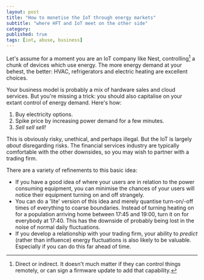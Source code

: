 ```yaml
---
layout: post
title: "How to monetise the IoT through energy markets"
subtitle: "where HFT and IoT meet on the other side"
category: 
published: true
tags: [iot, abuse, business]
---
```

Let's assume for a moment you are an IoT company like Nest, controlling[^1] a chunk of devices which use energy.  The more energy demand at your behest, the better: HVAC, refrigerators and electric heating are excellent choices.

Your business model is probably a mix of hardware sales and cloud services.  But you're missing a trick: you should also capitalise on your extant control of energy demand.  Here's how:

1. Buy electricity options.
2. Spike price by increasing power demand for a few minutes.
3. *Sell sell sell!*

This is obviously risky, unethical, and perhaps illegal.  But the IoT is largely *about* disregarding risks. The financial services industry are typically comfortable with the other downsides, so you may wish to partner with a trading firm.

There are a variety of refinements to this basic idea:

* If you have a good idea of where your users are in relation to the power consuming equipment, you can minimise the chances of your users will notice their equipment turning on and off strangely.
* You can do a 'lite' version of this idea and merely quantise turn-on/-off times of everything to coarse boundaries.  Instead of turning heating on for a population arriving home between 17:45 and 19:00, turn it on for everybody at 17:40.  This has the downside of probably being lost in the noise of normal daily fluctuations.
* If you develop a relationship with your trading firm, your ability to *predict* (rather than influence) energy fluctuations is also likely to be valuable.  Especially if you can do this far ahead of time.

[^1]: Direct or indirect. It doesn't much matter if they can control things remotely, or can sign a firmware update to add that capability.
